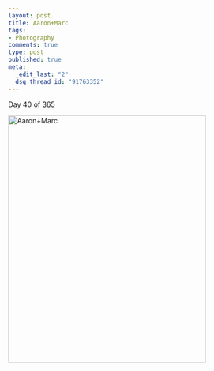 ```yaml
--- 
layout: post
title: Aaron+Marc
tags: 
- Photography
comments: true
type: post
published: true
meta: 
  _edit_last: "2"
  dsq_thread_id: "91763352"
---
```

Day 40 of <a href="http://www.flickr.com/photos/aaronbrethorst/sets/72157612028658986/">365</a>

<a href="http://www.flickr.com/photos/aaronbrethorst/3270088470/" title="Aaron+Marc by aaronbrethorst, on Flickr"><img src="http://farm4.static.flickr.com/3465/3270088470_71b1f61dd5.jpg" width="400" height="500" alt="Aaron+Marc" /></a>
